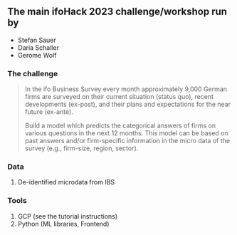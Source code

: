 ## The main ifoHack 2023 challenge/workshop run by
- Stefan Sauer
- Daria Schaller
- Gerome Wolf

### The challenge

> In the ifo Business Survey every month approximately 9,000 German firms are surveyed on their current situation (status quo), recent developments (ex-post), and their plans and expectations for the near future (ex-ante). 
>
> Build a model which predicts the categorical answers of firms on various questions in the next 12 months. This model can be based on past answers and/or firm-specific information in the micro data of the survey (e.g., firm-size, region, sector).

### Data

1. De-identified microdata from IBS

### Tools

1. GCP (see the tutorial instructions)
2. Python (ML libraries, Frontend)